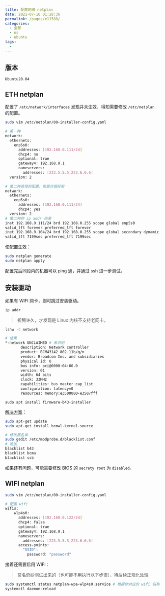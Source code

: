 ```yaml
---
title: 配置网络 netplan
date: 2021-07-16 01:28:36
permalink: /pages/e11588/
categories: 
  - 全部
  - os
  - ubuntu
tags: 
  - 
---
```




## 版本

`Ubuntu20.04`



## ETH netplan

配置了 `/etc/network/interfaces` 发现并未生效，得知需要修改 `/etc/netplan` 的配置。

```bash
sudo vim /etc/netplan/00-installer-config.yaml

# 第一种
network:
  ethernets:
    enp5s0:
      addresses: [192.168.0.111/24]
      dhcp4: no
      optional: true
      gateway4: 192.168.0.1
      nameservers:
        addresses: [223.5.5.5,223.6.6.6]
  version: 2
  
# 第二种奇怪的配置，但是也很好用
network:
  ethernets:
    enp5s0:
      addresses: [192.168.0.111/24]
      dhcp4: yes
  version: 2
# 第二种的 ip addr 结果
inet 192.168.0.111/24 brd 192.168.0.255 scope global enp5s0
valid_lft forever preferred_lft forever
inet 192.168.0.104/24 brd 192.168.0.255 scope global secondary dynamic enp5s0
valid_lft 7199sec preferred_lft 7199sec
```

使配置生效：

```bash
sudo netplan generate
sudo netplan apply
```

配置完后同段内的机器可以 ping 通，并通过 ssh 进一步测试。



## 安装驱动

如果有 WIFI 网卡，则可跳过安装驱动。

```bash
ip addr
```

> 折腾许久，才发现是 Linux 内核不支持老网卡。

```bash
lshw -C network

# 结果
*-network UNCLAIMED # 未识别       
       description: Network controller
       product: BCM43142 802.11b/g/n
       vendor: Broadcom Inc. and subsidiaries
       physical id: 0
       bus info: pci@0000:04:00.0
       version: 01
       width: 64 bits
       clock: 33MHz
       capabilities: bus_master cap_list
       configuration: latency=0
       resources: memory:e3500000-e3507fff
```

```
sudo apt install firmware-b43-installer
```

[解决方案](https://askubuntu.com/questions/765584/is-it-possible-to-use-broadcom-bcm43142-wifi-in-ubuntu-16-04)：

```bash
sudo apt-get update
sudo apt-get install bcmwl-kernel-source

# 修改黑名单
sudo gedit /etc/modprobe.d/blacklist.conf
# 追加
blacklist b43
blacklist bcma
blacklist ssb
```

如果还有问题，可能需要修改 BIOS 的 `secrety root` 为 `disabled`。



## WIFI netplan

```bash
sudo vim /etc/netplan/00-installer-config.yaml

# 配置 wifi
wifis:
    wlp4s0:
      addresses: [192.168.0.122/24]
      dhcp4: false
      optional: true
      gateway4: 192.168.0.1
      nameservers:
        addresses: [223.5.5.5,223.6.6.6]
      access-points:
        "SSID":
          password: "password"
```

接着还需要启用 WIFI：

> 莫名奇妙测试出来的（也可能不用执行以下步骤），待后续正规化处理

```bash
sudo systemctl status netplan-wpa-wlp4s0.service # 根据你对应的 wifi 名称
systemctl daemon-reload
```